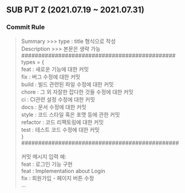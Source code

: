 ## SUB PJT 2 (2021.07.19 ~ 2021.07.31)

### Commit Rule
> Summary >>> type : title 형식으로 작성<br>
> Description >>> 본문은 생략 가능<br>
> ##############################################<br>
> types = { <br>
> 	feat : 새로운 기능에 대한 커밋<br>
> 	fix : 버그 수정에 대한 커밋<br>
> 	build : 빌드 관련된 파일 수정에 대한 커밋<br>
> 	chore : 그 외 자잘한 잡다한 것들 수정에 대한 커밋<br>
> 	ci : CI관련 설정 수정에 대한 커밋<br>
> 	docs : 문서 수정에 대한 커밋<br>
> 	style : 코드 스타일 혹은 포맷 등에 관한 커밋<br>
> 	refactor : 코드 리팩토링에 대한 커밋<br>
> 	test : 테스트 코드 수정에 대한 커밋<br>
> }<br>
> ###############################################<br>
> <br>
> 커밋 메시지 입력 예:<br>
> feat : 로그인 기능 구현<br>
> feat : Implementation about Login<br>
> fix : 회원가입 - 페이지 버튼 수정<br>
> ...
